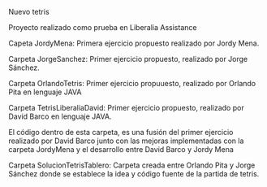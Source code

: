 Nuevo tetris

Proyecto realizado como prueba en Liberalia Assistance

Capeta JordyMena:
Primera ejercicio propuesto realizado por Jordy Mena.

Carpeta JorgeSanchez:
Primer ejercicio propuesto, realizado por Jorge Sánchez.

Carpeta OrlandoTetris:
Primer ejercicio propuuesto, realizado por Orlando Pita en lenguaje JAVA

Carpeta TetrisLiberaliaDavid:
Primer ejercicio propuesto, realizado por David Barco en lenguaje JAVA.

El código dentro de esta carpeta, es una fusión del primer ejercicio realizado por David Barco junto con las mejoras implementadas con la carpeta JordyMena y el desarrollo entre David Barco y Jordy Mena

Carpeta SolucionTetrisTablero:
Carpeta creada entre Orlando Pita y Jorge Sánchez donde se establece la idea y código fuente de la partida de tetris.